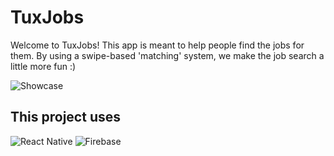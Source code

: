 # TuxJobs
Welcome to TuxJobs! This app is meant to help people find the jobs for them. By using a swipe-based 'matching' system, we make the job search a little more fun :)

![Showcase](https://i.imgur.com/yIy7k4R.png)

## This project uses
![React Native](https://img.shields.io/badge/react_native-%2320232a.svg?style=for-the-badge&logo=react&logoColor=%2361DAFB)
![Firebase](https://img.shields.io/badge/firebase-%23039BE5.svg?style=for-the-badge&logo=firebase)
